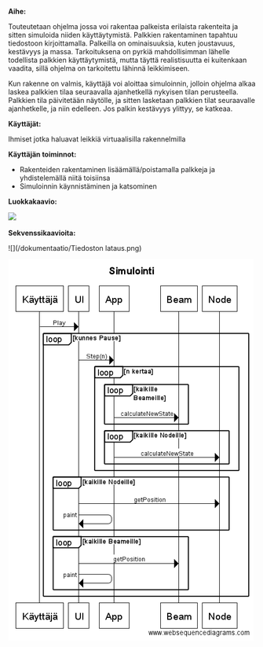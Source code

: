 ﻿**Aihe:** 

Touteutetaan ohjelma jossa voi rakentaa palkeista erilaista rakenteita ja sitten simuloida niiden käyttäytymistä. Palkkien rakentaminen tapahtuu tiedostoon kirjoittamalla. Palkeilla on ominaisuuksia, kuten joustavuus, kestävyys ja massa. Tarkoituksena on pyrkiä mahdollisimman lähelle todellista palkkien käyttäytymistä, mutta täyttä realistisuutta ei kuitenkaan vaadita, sillä ohjelma on tarkoitettu lähinnä leikkimiseen. 

Kun rakenne on valmis, käyttäjä voi aloittaa simuloinnin, jolloin ohjelma alkaa laskea palkkien tilaa seuraavalla ajanhetkellä nykyisen tilan perusteella. Palkkien tila päivitetään näytölle, ja sitten lasketaan palkkien tilat seuraavalle ajanhetkelle, ja niin edelleen. Jos palkin kestävyys ylittyy, se katkeaa.

**Käyttäjät:** 

Ihmiset jotka haluavat leikkiä virtuaalisilla rakennelmilla

**Käyttäjän toiminnot:**

* Rakenteiden rakentaminen lisäämällä/poistamalla palkkeja ja yhdistelemällä niitä toisiinsa
* Simuloinnin käynnistäminen ja katsominen
 
**Luokkakaavio:**

![](/dokumentaatio/luokkakaavio.png)

**Sekvenssikaavioita:**

![](/dokumentaatio/Tiedoston lataus.png)

![](/dokumentaatio/Simulointi.png)
